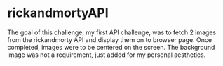 # rickandmortyAPI

The goal of this challenge, my first API challenge, was to fetch 2 images from the rickandmorty API and display them on to browser page. Once completed, images were to be centered on the screen. The background image was not a requirement, just added for my personal aesthetics.
